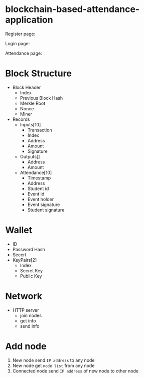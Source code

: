 # blockchain-based-attendance-application

Register page:

Login page:

Attendance page: 

# Block Structure
- Block Header
  - Index
  - Previous Block Hash
  - Merkle Root
  - Nonce
  - Miner
- Records
  - Inputs[10]
    - Transaction
    - Index
    - Address
    - Amount
    - Signature
  - Outputs[]
    - Address
    - Amount
  - Attendance[10]
    - Timestamp
    - Address
    - Student id
    - Event id
    - Event holder
    - Event signature
    - Student signature

# Wallet
- ID
- Password Hash
- Secert
- KeyPairs[2]
  - Index
  - Secret Key
  - Public Key

# Network
- HTTP server
  - join nodes
  - get info
  - send info
 
# Add node
  1. New node send `IP address` to any node
  2. New node get `node list` from any node
  3. Connected node send `IP address` of new node to other node
